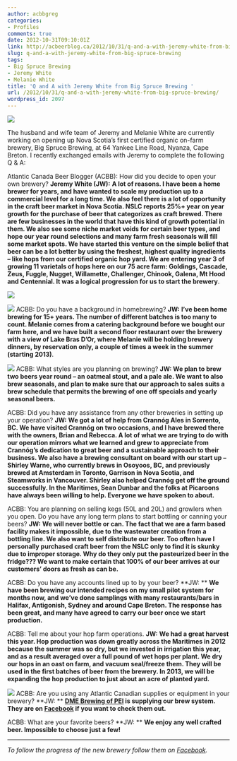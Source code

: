```yaml
---
author: acbbgreg
categories:
- Profiles
comments: true
date: 2012-10-31T09:10:01Z
link: http://acbeerblog.ca/2012/10/31/q-and-a-with-jeremy-white-from-big-spruce-brewing/
slug: q-and-a-with-jeremy-white-from-big-spruce-brewing
tags:
- Big Spruce Brewing
- Jeremy White
- Melanie White
title: 'Q and A with Jeremy White from Big Spruce Brewing '
url: /2012/10/31/q-and-a-with-jeremy-white-from-big-spruce-brewing/
wordpress_id: 2097
---
```


[![](http://acbeerblog.ca/wp-content/uploads/2012/10/big-spruce-sign.jpg)](http://acbeerblog.ca/wp-content/uploads/2012/10/big-spruce-sign.jpg)

The husband and wife team of Jeremy and Melanie White are currently working on opening up Nova Scotia’s first certified organic on-farm brewery, Big Spruce Brewing, at 64 Yankee Line Road, Nyanza, Cape Breton.  I recently exchanged emails with Jeremy to complete the following Q & A:

Atlantic Canada Beer Blogger (ACBB):  How did you decide to open your own brewery?
**Jeremy White (JW):** **A lot of reasons.  I have been a home brewer for years, and have wanted to scale my production up to a commercial level for a long time.  We also feel there is a lot of opportunity in the craft beer market in Nova Scotia.  NSLC reports 25%+ year on year growth for the purchase of beer that categorizes as craft brewed.  There are few businesses in the world that have this kind of growth potential in them.  We also see some niche market voids for certain beer types, and hope our year round selections and many farm fresh seasonals will fill some market spots.  We have started this venture on the simple belief that beer can be a lot better by using the freshest, highest quality ingredients – like hops from our certified organic hop yard.  We are entering year 3 of growing 11 varietals of hops here on our 75 acre farm: Goldings, Cascade, Zeus, Fuggle, Nugget, Willamette, Challenger, Chinook, Galena, Mt Hood and Centennial.  It was a logical progression for us to start the brewery**.

[![](http://acbeerblog.ca/wp-content/uploads/2012/10/construction-1.jpg)](http://acbeerblog.ca/wp-content/uploads/2012/10/construction-1.jpg)

[![](http://acbeerblog.ca/wp-content/uploads/2012/10/construction-2.jpg)](http://acbeerblog.ca/wp-content/uploads/2012/10/construction-2.jpg)
ACBB:  Do you have a background in homebrewing?
**JW:** **I’ve been home brewing for 15+ years.  The number of different batches is too many to count.  Melanie comes from a catering background before we bought our farm here, and we have built a second floor restaurant over the brewery with a view of Lake Bras D’Or, where Melanie will be holding brewery dinners, by reservation only, a couple of times a week in the summer (starting 2013)**.

[![](http://acbeerblog.ca/wp-content/uploads/2012/10/jeremy-holding-hops.jpg)](http://acbeerblog.ca/wp-content/uploads/2012/10/jeremy-holding-hops.jpg)
ACBB: What styles are you planning on brewing?
**JW: We plan to brew two beers year round – an oatmeal stout, and a pale ale.  We want to also brew seasonals, and plan to make sure that our approach to sales suits a brew schedule that permits the brewing of one off specials and yearly seasonal beers.**


ACBB: Did you have any assistance from any other breweries in setting up your operation?
**JW:** **We got a lot of help from Crannóg Ales in Sorrento, BC.  We have visited Crannóg on two occasions, and I have brewed there with the owners, Brian and Rebecca.  A lot of what we are trying to do with our operation mirrors what we learned and grew to appreciate from Crannóg’s dedication to great beer and a sustainable approach to their business.  We also have a brewing consultant on board with our start up – Shirley Warne, who currently brews in Osoyoos, BC, and previously brewed at Amsterdam in Toronto, Garrison in Nova Scotia, and Steamworks in Vancouver.  Shirley also helped Crannóg get off the ground successfully.  In the Maritimes, Sean Dunbar and the folks at Picaroons have always been willing to help.  Everyone we have spoken to about.**


ACBB: You are planning on selling kegs (50L and 20L) and growlers when you open.  Do you have any long term plans to start bottling or canning your beers?
**JW:** **We will never bottle or can.  The fact that we are a farm based facility makes it impossible, due to the wastewater creation from a bottling line.  We also want to self distribute our beer.  Too often have I personally purchased craft beer from the NSLC only to find it is skunky due to improper storage.  Why do they only put the pasteurized beer in the fridge???  We want to make certain that 100% of our beer arrives at our customers’ doors as fresh as can be.**


ACBB: Do you have any accounts lined up to by your beer?
**JW: ** **We have been brewing our intended recipes on my small pilot system for months now, and we’ve done samplings with many restaurants/bars in Halifax, Antigonish, Sydney and around Cape Breton.  The response has been great, and many have agreed to carry our beer once we start production.**


ACBB: Tell me about your hop farm operations.
**JW:** **We had a great harvest this year.  Hop production was down greatly across the Maritimes in 2012 because the summer was so dry, but we invested in irrigation this year, and as a result averaged over a full pound of wet hops per plant.  We dry our hops in an oast on farm, and vacuum seal/freeze them.  They will be used in the first batches of beer from the brewery.  In 2013, we will be expanding the hop production to just about an acre of planted yard.**

[![](http://acbeerblog.ca/wp-content/uploads/2012/10/hop-field.jpg)](http://acbeerblog.ca/wp-content/uploads/2012/10/hop-field.jpg)
ACBB:  Are you using any Atlantic Canadian supplies or equipment in your brewery?
**JW: ** **[DME Brewing of PEI](http://www.dmeinternational.com/brewing/) is supplying our brew system.  They are on [Facebook](http://www.facebook.com/DMEBrewing?ref=ts&fref=ts) if you want to check them out.**


ACBB: What are your favorite beers?
**JW: ** **We enjoy any well crafted beer.  Impossible to choose just a few!**

___________________________________________________________________________________________________________
_To follow the progress of the new brewery follow them on [Facebook](http://www.facebook.com/BigSpruceBrewing)._
